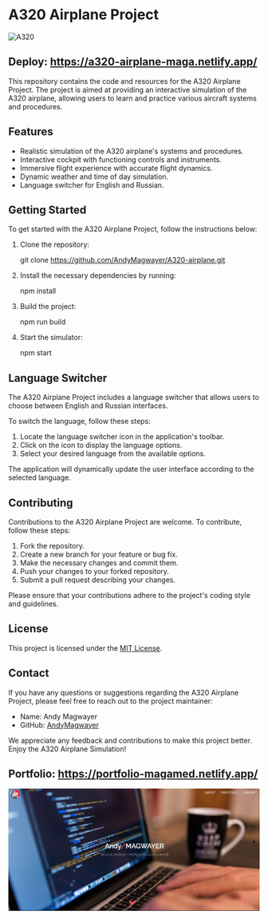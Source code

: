 # A320 Airplane Project

![A320
](https://github.com/AndyMagwayer/A320-airplane/blob/main/Screenshot%202023-10-01%20164837.png)

## Deploy: https://a320-airplane-maga.netlify.app/
This repository contains the code and resources for the A320 Airplane Project. The project is aimed at providing an interactive simulation of the A320 airplane, allowing users to learn and practice various aircraft systems and procedures.

## Features

- Realistic simulation of the A320 airplane's systems and procedures.
- Interactive cockpit with functioning controls and instruments.
- Immersive flight experience with accurate flight dynamics.
- Dynamic weather and time of day simulation.
- Language switcher for English and Russian.

## Getting Started

To get started with the A320 Airplane Project, follow the instructions below:

1. Clone the repository:

      git clone https://github.com/AndyMagwayer/A320-airplane.git
   

2. Install the necessary dependencies by running:

      npm install
   

3. Build the project:

      npm run build
   

4. Start the simulator:

      npm start
   

## Language Switcher

The A320 Airplane Project includes a language switcher that allows users to choose between English and Russian interfaces.

To switch the language, follow these steps:

1. Locate the language switcher icon in the application's toolbar.
2. Click on the icon to display the language options.
3. Select your desired language from the available options.

The application will dynamically update the user interface according to the selected language.

## Contributing

Contributions to the A320 Airplane Project are welcome. To contribute, follow these steps:

1. Fork the repository.
2. Create a new branch for your feature or bug fix.
3. Make the necessary changes and commit them.
4. Push your changes to your forked repository.
5. Submit a pull request describing your changes.

Please ensure that your contributions adhere to the project's coding style and guidelines.

## License

This project is licensed under the [MIT License](https://github.com/AndyMagwayer/A320-airplane/blob/main/LICENSE).

## Contact

If you have any questions or suggestions regarding the A320 Airplane Project, please feel free to reach out to the project maintainer:

- Name: Andy Magwayer
- GitHub: [AndyMagwayer](https://github.com/AndyMagwayer)

We appreciate any feedback and contributions to make this project better. Enjoy the A320 Airplane Simulation!

## Portfolio: https://portfolio-magamed.netlify.app/

![Image alt](https://github.com/AndyMagwayer/Portfolio-Website/blob/main/Screenshot%202023-09-17%20094045.png)

